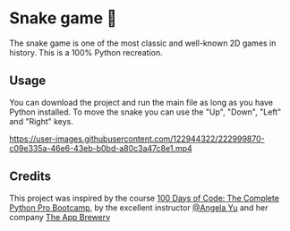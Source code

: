 # Snake game 🐍

The snake game is one of the most classic and well-known 2D games in history. This is a 100% Python recreation.

## Usage

You can download the project and run the main file as long as you have Python installed. To move the snake you can use the "Up", "Down", "Left" and "Right" keys.

https://user-images.githubusercontent.com/122944322/222999870-c09e335a-46e6-43eb-b0bd-a80c3a47c8e1.mp4

## Credits
This project was inspired by the course [100 Days of Code: The Complete Python Pro Bootcamp](https://www.udemy.com/course/100-days-of-code/), by the excellent instructor [@Angela Yu](https://github.com/angelabauer) and her company [The App Brewery](https://appbrewery.com/)
